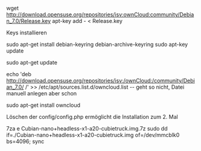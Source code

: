 wget http://download.opensuse.org/repositories/isv:ownCloud:community/Debian_7.0/Release.key
apt-key add - < Release.key  

Keys installieren

sudo apt-get install debian-keyring debian-archive-keyring
sudo apt-key update

sudo apt-get update

echo 'deb http://download.opensuse.org/repositories/isv:/ownCloud:/community/Debian_7.0/ /' >> /etc/apt/sources.list.d/owncloud.list 
-- geht so nicht, Datei manuell anlegen aber schon

sudo apt-get install owncloud

Löschen der config/config.php ermöglicht die Installation zum 2. Mal

7za e Cubian-nano+headless-x1-a20-cubietruck.img.7z
sudo dd if=./Cubian-nano+headless-x1-a20-cubietruck.img of=/dev/mmcblk0 bs=4096; sync

